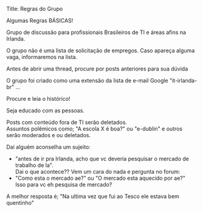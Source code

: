 Title: Regras do Grupo

Algumas Regras BÁSICAS!
  
Grupo de discussão para profissionais Brasileiros de TI e áreas afins na Irlanda.  

O grupo não é uma lista de solicitação de empregos. Caso apareça alguma vaga, informaremos na lista.  

Antes de abrir uma thread, procure por posts anteriores para sua dúvida  

O grupo foi criado como uma extensão da lista de e-mail Google "it-irlanda-br" ...   

Procure e leia o histórico!

Seja educado com as pessoas.  

Posts com conteúdo fora de TI serão deletados.  
Assuntos polêmicos como; "A escola X é boa?" ou "e-dublin" e outros serão moderados e ou deletados.

Dai alguém aconselha um sujeito:  
- "antes de ir pra Irlanda, acho que vc deveria pesquisar o mercado de trabalho de la".  
Dai o que acontece?? Vem um cara do nada e pergunta no forum:    
- "Como esta o mercado ae?" ou "O mercado esta aquecido por ae?"  
Isso para vc eh pesquisa de mercado?  

A melhor resposta é; "Na ultima vez que fui ao Tesco ele estava bem quentinho"  